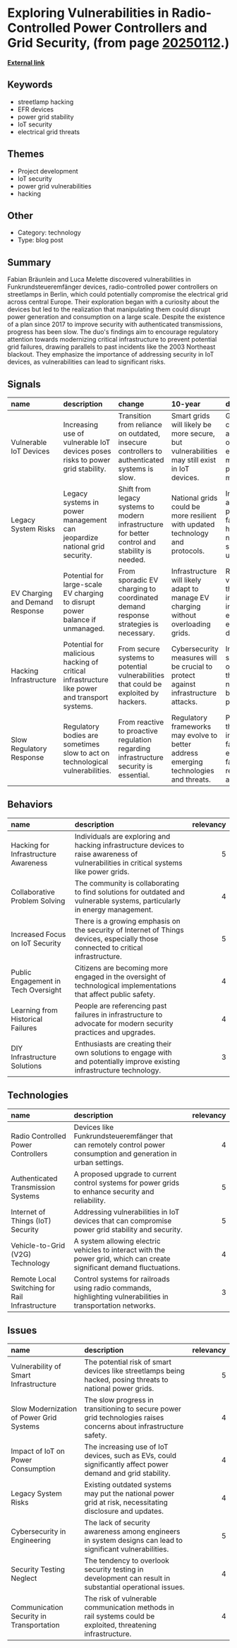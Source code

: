 # __Exploring Vulnerabilities in Radio-Controlled Power Controllers and Grid Security__, (from page [20250112](https://kghosh.substack.com/p/20250112).)

__[External link](https://hackaday.com/2025/01/01/38c3-taking-down-the-power-grid-over-radio/)__



## Keywords

* streetlamp hacking
* EFR devices
* power grid stability
* IoT security
* electrical grid threats

## Themes

* Project development
* IoT security
* power grid vulnerabilities
* hacking

## Other

* Category: technology
* Type: blog post

## Summary

Fabian Bräunlein and Luca Melette discovered vulnerabilities in Funkrundsteueremfänger devices, radio-controlled power controllers on streetlamps in Berlin, which could potentially compromise the electrical grid across central Europe. Their exploration began with a curiosity about the devices but led to the realization that manipulating them could disrupt power generation and consumption on a large scale. Despite the existence of a plan since 2017 to improve security with authenticated transmissions, progress has been slow. The duo's findings aim to encourage regulatory attention towards modernizing critical infrastructure to prevent potential grid failures, drawing parallels to past incidents like the 2003 Northeast blackout. They emphasize the importance of addressing security in IoT devices, as vulnerabilities can lead to significant risks.

## Signals

| name                            | description                                                                                  | change                                                                                         | 10-year                                                                                     | driving-force                                                                            |   relevancy |
|:--------------------------------|:---------------------------------------------------------------------------------------------|:-----------------------------------------------------------------------------------------------|:--------------------------------------------------------------------------------------------|:-----------------------------------------------------------------------------------------|------------:|
| Vulnerable IoT Devices          | Increasing use of vulnerable IoT devices poses risks to power grid stability.                | Transition from reliance on outdated, insecure controllers to authenticated systems is slow.   | Smart grids will likely be more secure, but vulnerabilities may still exist in IoT devices. | Growing connectivity and reliance on IoT in energy management push for modernization.    |           4 |
| Legacy System Risks             | Legacy systems in power management can jeopardize national grid security.                    | Shift from legacy systems to modern infrastructure for better control and stability is needed. | National grids could be more resilient with updated technology and protocols.               | Increased awareness of past grid failures highlights the need for system upgrades.       |           5 |
| EV Charging and Demand Response | Potential for large-scale EV charging to disrupt power balance if unmanaged.                 | From sporadic EV charging to coordinated demand response strategies is necessary.              | Infrastructure will likely adapt to manage EV charging without overloading grids.           | Rise of electric vehicles and their integration into the energy ecosystem drives change. |           4 |
| Hacking Infrastructure          | Potential for malicious hacking of critical infrastructure like power and transport systems. | From secure systems to potential vulnerabilities that could be exploited by hackers.           | Cybersecurity measures will be crucial to protect against infrastructure attacks.           | Increasing sophistication of cyber threats necessitates better security protocols.       |           5 |
| Slow Regulatory Response        | Regulatory bodies are sometimes slow to act on technological vulnerabilities.                | From reactive to proactive regulation regarding infrastructure security is essential.          | Regulatory frameworks may evolve to better address emerging technologies and threats.       | Pressure from the public and incidents of failure encourage faster regulatory action.    |           4 |

## Behaviors

| name                                 | description                                                                                                                              |   relevancy |
|:-------------------------------------|:-----------------------------------------------------------------------------------------------------------------------------------------|------------:|
| Hacking for Infrastructure Awareness | Individuals are exploring and hacking infrastructure devices to raise awareness of vulnerabilities in critical systems like power grids. |           5 |
| Collaborative Problem Solving        | The community is collaborating to find solutions for outdated and vulnerable systems, particularly in energy management.                 |           4 |
| Increased Focus on IoT Security      | There is a growing emphasis on the security of Internet of Things devices, especially those connected to critical infrastructure.        |           5 |
| Public Engagement in Tech Oversight  | Citizens are becoming more engaged in the oversight of technological implementations that affect public safety.                          |           4 |
| Learning from Historical Failures    | People are referencing past failures in infrastructure to advocate for modern security practices and upgrades.                           |           4 |
| DIY Infrastructure Solutions         | Enthusiasts are creating their own solutions to engage with and potentially improve existing infrastructure technology.                  |           3 |

## Technologies

| name                                           | description                                                                                                            |   relevancy |
|:-----------------------------------------------|:-----------------------------------------------------------------------------------------------------------------------|------------:|
| Radio Controlled Power Controllers             | Devices like Funkrundsteueremfänger that can remotely control power consumption and generation in urban settings.      |           4 |
| Authenticated Transmission Systems             | A proposed upgrade to current control systems for power grids to enhance security and reliability.                     |           5 |
| Internet of Things (IoT) Security              | Addressing vulnerabilities in IoT devices that can compromise power grid stability and security.                       |           5 |
| Vehicle-to-Grid (V2G) Technology               | A system allowing electric vehicles to interact with the power grid, which can create significant demand fluctuations. |           4 |
| Remote Local Switching for Rail Infrastructure | Control systems for railroads using radio commands, highlighting vulnerabilities in transportation networks.           |           3 |

## Issues

| name                                     | description                                                                                                       |   relevancy |
|:-----------------------------------------|:------------------------------------------------------------------------------------------------------------------|------------:|
| Vulnerability of Smart Infrastructure    | The potential risk of smart devices like streetlamps being hacked, posing threats to national power grids.        |           5 |
| Slow Modernization of Power Grid Systems | The slow progress in transitioning to secure power grid technologies raises concerns about infrastructure safety. |           4 |
| Impact of IoT on Power Consumption       | The increasing use of IoT devices, such as EVs, could significantly affect power demand and grid stability.       |           4 |
| Legacy System Risks                      | Existing outdated systems may put the national power grid at risk, necessitating disclosure and updates.          |           4 |
| Cybersecurity in Engineering             | The lack of security awareness among engineers in system designs can lead to significant vulnerabilities.         |           5 |
| Security Testing Neglect                 | The tendency to overlook security testing in development can result in substantial operational issues.            |           4 |
| Communication Security in Transportation | The risk of vulnerable communication methods in rail systems could be exploited, threatening infrastructure.      |           4 |